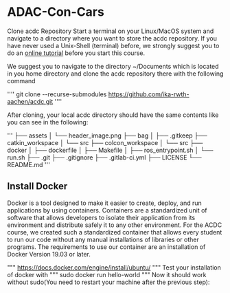 # ADAC-Con-Cars

Clone acdc Repository
Start a terminal on your Linux/MacOS system and navigate to a directory where you want to store the acdc repository.
If you have never used a Unix-Shell (terminal) before, we strongly suggest you to do an [online tutorial](https://ubuntu.com/tutorials/command-line-for-beginners#1-overview)  before you start this course.

We suggest you to navigate to the directory ~/Documents which is located in you home directory and clone the acdc repository there with the following command

''''
git clone --recurse-submodules https://github.com/ika-rwth-aachen/acdc.git
''''

After cloning, your local acdc directory should have the same contents like you can see in the following:

'''
├── assets
│   └── header_image.png
├── bag
│   ├── .gitkeep
├── catkin_workspace
│   └── src
├── colcon_workspace
│   └── src
├── docker
│   ├── dockerfile
│   ├── Makefile
│   ├── ros_entrypoint.sh
│   └── run.sh
├── .git
├── .gitignore
├── .gitlab-ci.yml
├── LICENSE
└── README.md
'''

## Install Docker

Docker is a tool designed to make it easier to create, deploy, and run applications by using containers. Containers are a standardized unit of software that allows developers to isolate their application from its environment and distribute safely it to any other environment. For the ACDC course, we created such a standardized container that allows every student to run our code without any manual installations of libraries or other programs. The requirements to use our container are an installation of Docker Version 19.03 or later.

"""
https://docs.docker.com/engine/install/ubuntu/
"""
Test your installation of docker with
"""
sudo docker run hello-world
"""
Now it should work without sudo(You need to restart your machine after the previous step):
